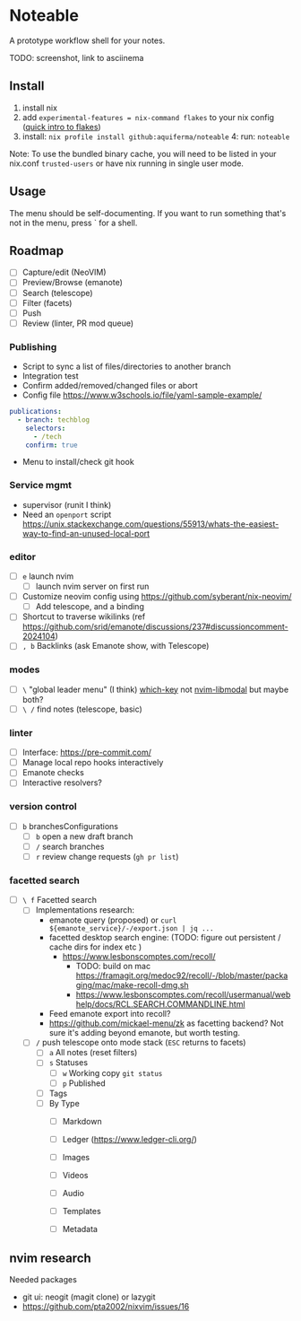 # Noteable

A prototype workflow shell for your notes.

TODO: screenshot, link to asciinema

## Install

1. install nix
2. add `experimental-features = nix-command flakes` to your nix config ([quick intro to flakes](https://zimbatm.com/notes/nixflakes))
3. install: `nix profile install github:aquiferma/noteable`
4: run: `noteable`

Note: To use the bundled binary cache, you will need to be listed in your nix.conf `trusted-users` or have nix running in single user mode. 

## Usage

The menu should be self-documenting. If you want to run something that's not in the menu, press \` for a shell.

## Roadmap

- [ ] Capture/edit (NeoVIM)
- [ ] Preview/Browse (emanote)
- [ ] Search (telescope)
- [ ] Filter (facets)
- [ ] Push
- [ ] Review (linter, PR mod queue)

### Publishing

- Script to sync a list of files/directories to another branch
- Integration test
- Confirm added/removed/changed files or abort
- Config file https://www.w3schools.io/file/yaml-sample-example/

```yaml
publications:
  - branch: techblog
    selectors:
      - /tech
    confirm: true
```

- Menu to install/check git hook

### Service mgmt

 - supervisor (runit I think)
 - Need an `openport` script https://unix.stackexchange.com/questions/55913/whats-the-easiest-way-to-find-an-unused-local-port

### editor
- [ ] `e` launch nvim
  - [ ] launch nvim server on first run
- [ ] Customize neovim config using https://github.com/syberant/nix-neovim/
  - [ ] Add telescope, and a binding
- [ ] Shortcut to traverse wikilinks (ref https://github.com/srid/emanote/discussions/237#discussioncomment-2024104)
- [ ] `, b` Backlinks (ask Emanote show, with Telescope)

### modes

- [ ] `\` "global leader menu" (I think) [which-key](https://github.com/folke/which-key.nvim) not [nvim-libmodal](https://github.com/Iron-E/nvim-libmodal) but maybe both?
- [ ] `\ /` find notes (telescope, basic)

### linter
- [ ] Interface: https://pre-commit.com/
- [ ] Manage local repo hooks interactively
- [ ] Emanote checks
- [ ] Interactive resolvers?

### version control

- [ ] `b` branchesConfigurations
  - [ ] `b` open a new draft branch
  - [ ] `/` search branches
  - [ ] `r` review change requests (`gh pr list`)

### facetted search

- [ ] `\ f` Facetted search
  - [ ] Implementations research:
    - emanote query (proposed) or `curl ${emanote_service}/-/export.json | jq ...` 
    - facetted desktop search engine: (TODO: figure out persistent / cache dirs for index etc )
      - https://www.lesbonscomptes.com/recoll/
        - TODO: build on mac https://framagit.org/medoc92/recoll/-/blob/master/packaging/mac/make-recoll-dmg.sh
        - https://www.lesbonscomptes.com/recoll/usermanual/webhelp/docs/RCL.SEARCH.COMMANDLINE.html
    - Feed emanote export into recoll?
    - https://github.com/mickael-menu/zk as facetting backend? Not sure it's adding beyond emanote, but worth testing.
  - [ ] `/` push telescope onto mode stack (`ESC` returns to facets)
    - [ ] `a` All notes (reset filters)
    - [ ] `s` Statuses
      - [ ] `w` Working copy `git status`
      - [ ] `p` Published
    - [ ] Tags
    - [ ] By Type
      - [ ] Markdown
      - [ ] Ledger (https://www.ledger-cli.org/)
      - [ ] Images
      - [ ] Videos
      - [ ] Audio
      - [ ] Templates
      - [ ] Metadata


## nvim research

Needed packages
 - git ui: neogit (magit clone) or lazygit
 - https://github.com/pta2002/nixvim/issues/16